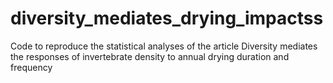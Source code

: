 # diversity_mediates_drying_impactss
Code to reproduce the statistical analyses of the article Diversity mediates the responses of invertebrate density to annual drying duration and frequency
